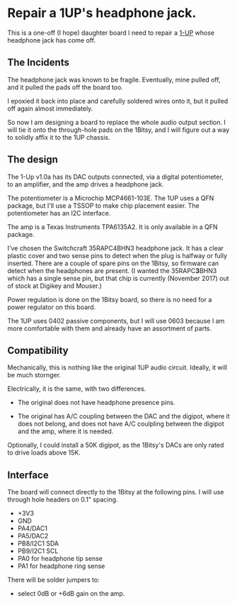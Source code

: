 # Repair a 1UP's headphone jack.

This is a one-off (I hope) daughter board I need to repair a
[1-UP](https://github.com/1Bitsy/1bitsy-1up) whose headphone jack
has come off.


## The Incidents

The headphone jack was known to be fragile.  Eventually, mine pulled
off, and it pulled the pads off the board too.

I epoxied it back into place and carefully soldered wires onto it,
but it pulled off again almost immediately.

So now I am designing a board to replace the whole audio output
section.  I will tie it onto the through-hole pads on the 1Bitsy,
and I will figure out a way to solidly affix it to the 1UP chassis.


## The design

The 1-Up v1.0a has its DAC outputs connected, via a digital
potentiometer, to an amplifier, and the amp drives a headphone jack.

The potentiometer is a Microchip MCP4661-103E.  The 1UP uses
a QFN package, but I'll use a TSSOP to make chip placement easier.
The potentiometer has an I2C interface.


The amp is a Texas Instruments TPA6135A2.  It is only available in a
QFN package.

I've chosen the Switchcraft 35RAPC4BHN3 headphone jack.  It has a
clear plastic cover and two sense pins to detect when the plug is
halfway or fully inserted.  There are a couple of spare pins on the
1Bitsy, so firmware can detect when the headphones are present.
(I wanted the 35RAPC**3**BHN3 which has a single sense pin, but
that chip is currently (November 2017) out of stock at Digikey and
Mouser.)

Power regulation is done on the 1Bitsy board, so there is no need
for a power regulator on this board.

The 1UP uses 0402 passive components, but I will use 0603 because I am
more comfortable with them and already have an assortment of parts.


## Compatibility

Mechanically, this is nothing like the original 1UP audio circuit.
Ideally, it will be much stornger.

Electrically, it is the same, with two differences.

* The original does not have headphone presence pins.

* The original has A/C coupling between the DAC and the digipot,
  where it does not belong, and does not have A/C coulpling between
  the digipot and the amp, where it is needed.

Optionally, I could install a 50K digipot, as the 1Bitsy's DACs are
only rated to drive loads above 15K.

## Interface

The board will connect directly to the 1Bitsy at the following
pins.  I will use through hole headers on 0.1" spacing.

* +3V3
* GND
* PA4/DAC1
* PA5/DAC2
* PB8/I2C1 SDA
* PB9/I2C1 SCL
* PA0 for headphone tip sense
* PA1 for headphone ring sense

There will be solder jumpers to:

* select 0dB or +6dB gain on the amp.
